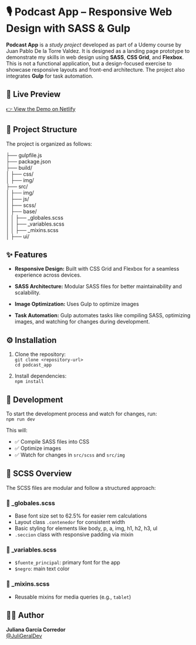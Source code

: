 # 🎙️ Podcast App – Responsive Web Design with SASS & Gulp

**Podcast App** is a *study project* developed as part of a Udemy course by Juan Pablo De la Torre Valdez. It is designed as a landing page prototype to demonstrate my skills in web design using **SASS**, **CSS Grid**, and **Flexbox**. This is not a functional application, but a design-focused exercise to showcase responsive layouts and front-end architecture. The project also integrates **Gulp** for task automation.

## 🔗 Live Preview

[👉 View the Demo on Netlify](https://podcast-app-dev.netlify.app/)

## 📁 Project Structure

The project is organized as follows:

├── gulpfile.js  
├── package.json  
├── build/  
│   ├── css/  
│   ├── img/  
├── src/  
│   ├── img/  
│   ├── js/  
│   ├── scss/  
│       ├── base/  
│       │   ├── _globales.scss  
│       │   ├── _variables.scss  
│       │   ├── _mixins.scss  
│       ├── ui/  


## ✨ Features

- **Responsive Design:** Built with CSS Grid and Flexbox for a seamless experience across devices.  
- **SASS Architecture:** Modular SASS files for better maintainability and scalability.  
- **Image Optimization:** Uses Gulp to optimize images

- **Task Automation:** Gulp automates tasks like compiling SASS, optimizing images, and watching for changes during development.

## ⚙️ Installation

1. Clone the repository:  
   `git clone <repository-url>`  
   `cd podcast_app`  

2. Install dependencies:  
   `npm install`  


## 🧪 Development

To start the development process and watch for changes, run:  
`npm run dev`  

This will:  
- ✅ Compile SASS files into CSS  
- ✅ Optimize images  
- ✅ Watch for changes in `src/scss` and `src/img`  

## 🎨 SCSS Overview

The SCSS files are modular and follow a structured approach:  

### 📌 _globales.scss  
- Base font size set to 62.5% for easier rem calculations  
- Layout class `.contenedor` for consistent width  
- Basic styling for elements like body, p, a, img, h1, h2, h3, ul  
- `.seccion` class with responsive padding via mixin  

### 📌 _variables.scss  
- `$fuente_principal`: primary font for the app  
- `$negro`: main text color  

### 📌 _mixins.scss  
- Reusable mixins for media queries (e.g., `tablet`)


## 👩‍💻 Author

**Juliana García Corredor**  
[@JuliGeralDev](https://github.com/JuliGeralDev)
